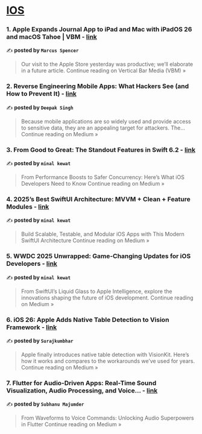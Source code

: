 
<h1><a href=https://medium.com/tag/ios/recommended target="_blank" rel="noopener noreferrer">IOS</a></h1>
<h3>1. Apple Expands Journal App to iPad and Mac with iPadOS 26 and macOS Tahoe | VBM - <a href="https://medium.com/vertical-bar-media/apple-expands-journal-app-to-ipad-and-mac-with-ipados-26-and-macos-tahoe-vbm-f4f493a29a7d?source=rss------ios-5" target="_blank" rel="noopener noreferrer">link</a></h3>

✍️ **posted by `Marcus Spencer`**

<blockquote>Our visit to the Apple Store yesterday was productive; we’ll elaborate in a future article.
Continue reading on Vertical Bar Media (VBM) »</blockquote>

<h3>2. Reverse Engineering Mobile Apps: What Hackers See (and How to Prevent It) - <a href="https://medium.com/@dexterislearning/reverse-engineering-mobile-apps-what-hackers-see-and-how-to-prevent-it-77f0f629710d?source=rss------ios-5" target="_blank" rel="noopener noreferrer">link</a></h3>

✍️ **posted by `Deepak Singh`**

<blockquote>Because mobile applications are so widely used and provide access to sensitive data, they are an appealing target for attackers. The…
Continue reading on Medium »</blockquote>

<h3>3. From Good to Great: The Standout Features in Swift 6.2 - <a href="https://medium.com/@minalkewat/from-good-to-great-the-standout-features-in-swift-6-2-046814b30ed1?source=rss------ios-5" target="_blank" rel="noopener noreferrer">link</a></h3>

✍️ **posted by `minal kewat`**

<blockquote>From Performance Boosts to Safer Concurrency: Here’s What iOS Developers Need to Know
Continue reading on Medium »</blockquote>

<h3>4. 2025’s Best SwiftUI Architecture: MVVM + Clean + Feature Modules - <a href="https://medium.com/@minalkewat/2025s-best-swiftui-architecture-mvvm-clean-feature-modules-3a369a22858c?source=rss------ios-5" target="_blank" rel="noopener noreferrer">link</a></h3>

✍️ **posted by `minal kewat`**

<blockquote>Build Scalable, Testable, and Modular iOS Apps with This Modern SwiftUI Architecture
Continue reading on Medium »</blockquote>

<h3>5. WWDC 2025 Unwrapped: Game-Changing Updates for iOS Developers - <a href="https://medium.com/@minalkewat/wwdc-2025-unwrapped-game-changing-updates-for-ios-developers-d42b6d2aca08?source=rss------ios-5" target="_blank" rel="noopener noreferrer">link</a></h3>

✍️ **posted by `minal kewat`**

<blockquote>From SwiftUI’s Liquid Glass to Apple Intelligence, explore the innovations shaping the future of iOS development.
Continue reading on Medium »</blockquote>

<h3>6. iOS 26: Apple Adds Native Table Detection to Vision Framework - <a href="https://medium.com/@surajkumbhar904/ios-26-apple-adds-native-table-detection-to-vision-framework-142558ab086a?source=rss------ios-5" target="_blank" rel="noopener noreferrer">link</a></h3>

✍️ **posted by `Surajkumbhar`**

<blockquote>Apple finally introduces native table detection with VisionKit. Here’s how it works and compares to the workarounds we’ve used for years.
Continue reading on Medium »</blockquote>

<h3>7. Flutter for Audio-Driven Apps: Real-Time Sound Visualization, Audio Processing, and Voice… - <a href="https://medium.com/@reach.subhanu/flutter-for-audio-driven-apps-real-time-sound-visualization-audio-processing-and-voice-41f2d2cccb73?source=rss------ios-5" target="_blank" rel="noopener noreferrer">link</a></h3>

✍️ **posted by `Subhanu Majumder`**

<blockquote>From Waveforms to Voice Commands: Unlocking Audio Superpowers in Flutter
Continue reading on Medium »</blockquote>

